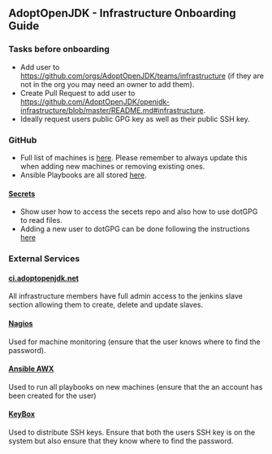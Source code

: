 ## AdoptOpenJDK - Infrastructure Onboarding Guide

### Tasks before onboarding

- Add user to https://github.com/orgs/AdoptOpenJDK/teams/infrastructure (if they are not in the org you may need an owner to add them).
- Create Pull Request to add user to https://github.com/AdoptOpenJDK/openjdk-infrastructure/blob/master/README.md#infrastructure.
- Ideally request users public GPG key as well as their public SSH key.

### GitHub

- Full list of machines is [here](https://github.com/AdoptOpenJDK/openjdk-infrastructure/blob/master/ansible/inventory.yml). Please remember to always update this when adding new machines or removing existing ones.
- Ansible Playbooks are all stored [here](https://github.com/AdoptOpenJDK/openjdk-infrastructure/tree/master/ansible).

#### [Secrets](https://github.com/AdoptOpenJDK/secrets)

- Show user how to access the secets repo and also how to use dotGPG to read files.
- Adding a new user to dotGPG can be done following the instructions [here](https://github.com/AdoptOpenJDK/secrets#adding-users.)

### External Services

#### [ci.adoptopenjdk.net](https://ci.adoptopenjdk.net)

All infrastructure members have full admin access to the jenkins slave section allowing them to create, delete and update slaves.

#### [Nagios](https://nagios.adoptopenjdk.net)

Used for machine monitoring (ensure that the user knows where to find the password).

#### [Ansible AWX](https://ansible.adoptopenjdk.net)

Used to run all playbooks on new machines (ensure that the an account has been created for the user)

#### [KeyBox](https://keybox.adoptopenjdk.net)

Used to distribute SSH keys. Ensure that both the users SSH key is on the system but also ensure that they know where to find the password.
